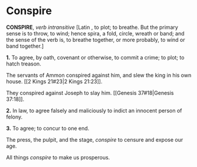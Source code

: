 # Conspire

**CONSPIRE**, _verb intransitive_ \[Latin , to plot; to breathe. But the primary sense is to throw, to wind; hence spira, a fold, circle, wreath or band; and the sense of the verb is, to breathe together, or more probably, to wind or band together.\]

**1.** To agree, by oath, covenant or otherwise, to commit a crime; to plot; to hatch treason.

The servants of Ammon conspired against him, and slew the king in his own house. [[2 Kings 21#23|2 Kings 21:23]].

They conspired against Joseph to slay him. [[Genesis 37#18|Genesis 37:18]].

**2.** In law, to agree falsely and maliciously to indict an innocent person of felony.

**3.** To agree; to concur to one end.

The press, the pulpit, and the stage, _conspire_ to censure and expose our age.

All things _conspire_ to make us prosperous.